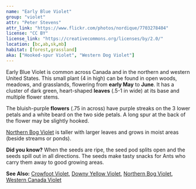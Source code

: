 ```yaml
---
name: "Early Blue Violet"
group: "violet"
attr: "Peter Stevens"
attr_link: "https://www.flickr.com/photos/nordique/7703278404"
license: "CC BY"
license_link: "https://creativecommons.org/licenses/by/2.0/"
location: [bc,ab,sk,mb]
habitat: [forest,grassland]
aka: ["Hooked-spur Violet", "Western Dog Violet"]
---
```

Early Blue Violet is common across Canada and in the northern and western United States. This small plant (4 in high) can be found in open woods, meadows, and grasslands, flowering from **early May** to **June**. It has a cluster of dark green, heart-shaped **leaves** (.5-1 in wide) at its base and multiple flower stems.

The bluish-purple **flowers** (.75 in across) have purple streaks on the 3 lower petals and a white beard on the two side petals. A long spur at the back of the flower may be slightly hooked.

[Northern Bog Violet](/plants/norbvio/) is taller with larger leaves and grows in moist areas (beside streams or ponds).

**Did you know?** When the seeds are ripe, the seed pod splits open and the seeds spill out in all directions. The seeds make tasty snacks for Ants who carry them away to good growing areas.

<!-- generated, do not edit -->
**See Also:**
[Crowfoot Violet](/plants/crowvio/),
[Downy Yellow Violet](/plants/downvio/),
[Northern Bog Violet](/plants/norbvio/),
[Western Canada Violet](/plants/westcanvio/)
